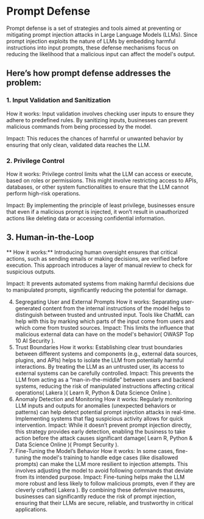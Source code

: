 # Prompt Defense

Prompt defense is a set of strategies and tools aimed at preventing or mitigating prompt injection attacks in Large Language Models (LLMs). Since prompt injection exploits the nature of LLMs by embedding harmful instructions into input prompts, these defense mechanisms focus on reducing the likelihood that a malicious input can affect the model's output.

## Here’s how prompt defense addresses the problem:

### 1. Input Validation and Sanitization

How it works: Input validation involves checking user inputs to ensure they adhere to predefined rules. By sanitizing inputs, businesses can prevent malicious commands from being processed by the model.

Impact: This reduces the chances of harmful or unwanted behavior by ensuring that only clean, validated data reaches the LLM.

### 2. Privilege Control

How it works: Privilege control limits what the LLM can access or execute, based on roles or permissions. This might involve restricting access to APIs, databases, or other system functionalities to ensure that the LLM cannot perform high-risk operations.

Impact: By implementing the principle of least privilege, businesses ensure that even if a malicious prompt is injected, it won’t result in unauthorized actions like deleting data or accessing confidential information​.

## 3. Human-in-the-Loop

** How it works:** Introducing human oversight ensures that critical actions, such as sending emails or making decisions, are verified before execution. This approach introduces a layer of manual review to check for suspicious outputs.

Impact: It prevents automated systems from making harmful decisions due to manipulated prompts, significantly reducing the potential for damage​.

4. Segregating User and External Prompts
How it works: Separating user-generated content from the internal instructions of the model helps to distinguish between trusted and untrusted input. Tools like ChatML can help with this by marking which parts of the input come from users and which come from trusted sources.
Impact: This limits the influence that malicious external data can have on the model's behavior​(
OWASP Top 10 AI Security
).
5. Trust Boundaries
How it works: Establishing clear trust boundaries between different systems and components (e.g., external data sources, plugins, and APIs) helps to isolate the LLM from potentially harmful interactions. By treating the LLM as an untrusted user, its access to external systems can be carefully controlled.
Impact: This prevents the LLM from acting as a “man-in-the-middle” between users and backend systems, reducing the risk of manipulated instructions affecting critical operations​(
Lakera
)​(
Learn R, Python & Data Science Online
).
6. Anomaly Detection and Monitoring
How it works: Regularly monitoring LLM inputs and outputs for anomalies (unexpected behaviors or patterns) can help detect potential prompt injection attacks in real-time. Implementing systems that flag suspicious activity allows for quick intervention.
Impact: While it doesn’t prevent prompt injection directly, this strategy provides early detection, enabling the business to take action before the attack causes significant damage​(
Learn R, Python & Data Science Online
)​(
Prompt Security
).
7. Fine-Tuning the Model’s Behavior
How it works: In some cases, fine-tuning the model's training to handle edge cases (like disallowed prompts) can make the LLM more resilient to injection attempts. This involves adjusting the model to avoid following commands that deviate from its intended purpose.
Impact: Fine-tuning helps make the LLM more robust and less likely to follow malicious prompts, even if they are cleverly crafted​(
Lakera
).
By combining these defensive measures, businesses can significantly reduce the risk of prompt injection, ensuring that their LLMs are secure, reliable, and trustworthy in critical applications.
